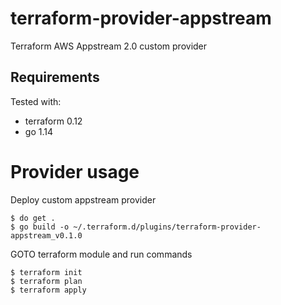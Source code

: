 # terraform-provider-appstream
Terraform AWS Appstream 2.0 custom provider

## Requirements

Tested with:

- terraform 0.12
- go 1.14

# Provider usage

Deploy custom appstream provider 
```
$ do get .
$ go build -o ~/.terraform.d/plugins/terraform-provider-appstream_v0.1.0
```

GOTO terraform module and run commands 

```
$ terraform init
$ terraform plan
$ terraform apply
```